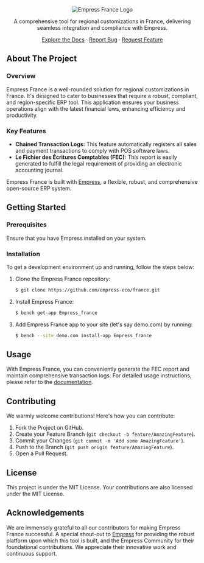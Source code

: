 <div align="center">
  <img src="https://grow.empress.eco/uploads/default/original/2X/1/1f1e1044d3864269d2a613577edb9763890422ab.png" alt="Empress France Logo">
  <p>
    A comprehensive tool for regional customizations in France, delivering seamless integration and compliance with Empress.
  </p>
  <p>
    <a href="https://grow.empress.eco/">Explore the Docs</a>
    ·
    <a href="https://github.com/empress-eco/france/issues">Report Bug</a>
    ·
    <a href="https://github.com/empress-eco/france/issues/new">Request Feature</a>
  </p>
</div>

## About The Project

### Overview

Empress France is a well-rounded solution for regional customizations in France. It's designed to cater to businesses that require a robust, compliant, and region-specific ERP tool. This application ensures your business operations align with the latest financial laws, enhancing efficiency and productivity.

### Key Features

- **Chained Transaction Logs:** This feature automatically registers all sales and payment transactions to comply with POS software laws.
- **Le Fichier des Écritures Comptables (FEC):** This report is easily generated to fulfill the legal requirement of providing an electronic accounting journal.

Empress France is built with [Empress](https://Empress.com/), a flexible, robust, and comprehensive open-source ERP system.

## Getting Started

### Prerequisites

Ensure that you have Empress installed on your system.

### Installation

To get a development environment up and running, follow the steps below:

1. Clone the Empress France repository:

    ```sh
    $ git clone https://github.com/empress-eco/france.git
    ```

2. Install Empress France:

    ```sh
    $ bench get-app Empress_france
    ```

3. Add Empress France app to your site (let's say demo.com) by running:

    ```sh
    $ bench --site demo.com install-app Empress_france
    ```

## Usage

With Empress France, you can conveniently generate the FEC report and maintain comprehensive transaction logs. For detailed usage instructions, please refer to the [documentation](https://grow.empress.eco/).

## Contributing

We warmly welcome contributions! Here's how you can contribute:

1. Fork the Project on GitHub.
2. Create your Feature Branch (`git checkout -b feature/AmazingFeature`).
3. Commit your Changes (`git commit -m 'Add some AmazingFeature'`).
4. Push to the Branch (`git push origin feature/AmazingFeature`).
5. Open a Pull Request.

## License

This project is under the MIT License. Your contributions are also licensed under the MIT License.

## Acknowledgements

We are immensely grateful to all our contributors for making Empress France successful. A special shout-out to [Empress](https://Empress.com/) for providing the robust platform upon which this tool is built, and the Empress Community for their foundational contributions. We appreciate their innovative work and continuous support.